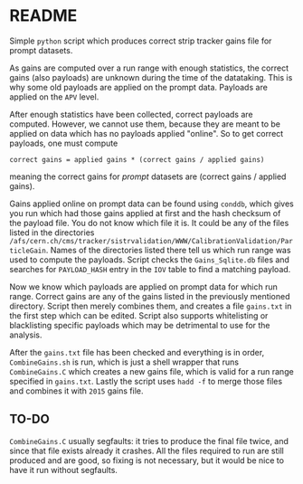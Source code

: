 # README

Simple `python` script which produces correct strip tracker gains file for prompt datasets.

As gains are computed over a run range with enough statistics, the correct gains (also payloads) are unknown during the time of the datataking. This is why some old payloads are applied on the prompt data. Payloads are applied on the `APV` level.

After enough statistics have been collected, correct payloads are computed. However, we cannot use them, because they are meant to be applied on data which has no payloads applied "online". So to get correct payloads, one must compute

```
correct gains = applied gains * (correct gains / applied gains)
```
meaning the correct gains for _prompt_ datasets are (correct gains / applied gains).

Gains applied online on prompt data can be found using `conddb`, which gives you run which had those gains applied at first and the hash checksum of the payload file. You do not know which file it is. It could be any of the files listed in the directories `/afs/cern.ch/cms/tracker/sistrvalidation/WWW/CalibrationValidation/ParticleGain`. Names of the directories listed there tell us which run range was used to compute the payloads. Script checks the `Gains_Sqlite.db` files and searches for `PAYLOAD_HASH` entry in the `IOV` table to find a matching payload.

Now we know which payloads are applied on prompt data for which run range. Correct gains are any of the gains listed in the previously mentioned directory. Script then merely combines them, and creates a file `gains.txt` in the first step which can be edited. Script also supports whitelisting or blacklisting specific payloads which may be detrimental to use for the analysis.

After the `gains.txt` file has been checked and everything is in order, `CombineGains.sh` is run, which is just a shell wrapper that runs `CombineGains.C` which creates a new gains file, which is valid for a run range specified in `gains.txt`. Lastly the script uses `hadd -f` to merge those files and combines it with `2015` gains file.

## TO-DO
`CombineGains.C` usually segfaults: it tries to produce the final file twice, and since that file exists already it crashes. All the files required to run are still produced and are good, so fixing is not necessary, but it would be nice to have it run without segfaults.
